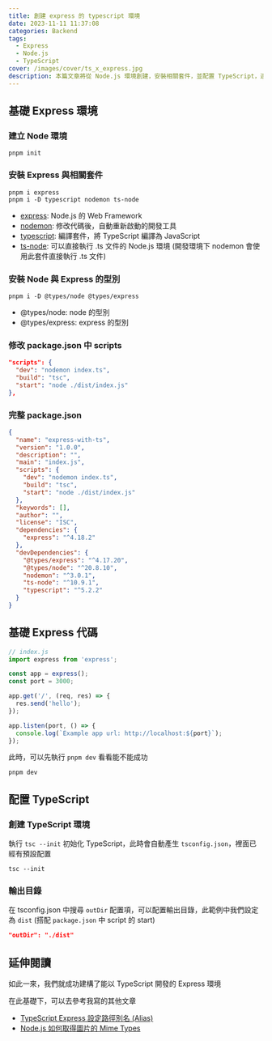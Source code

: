 ```yaml
---
title: 創建 express 的 typescript 環境
date: 2023-11-11 11:37:08
categories: Backend
tags:
  - Express
  - Node.js
  - TypeScript
cover: /images/cover/ts_x_express.jpg
description: 本篇文章將從 Node.js 環境創建，安裝相關套件，並配置 TypeScript，逐步完成一個使用 TypeScript 的 Express 應用。
---
```


## 基礎 Express 環境

### 建立 Node 環境

```
pnpm init
```

### 安裝 Express 與相關套件

```
pnpm i express
pnpm i -D typescript nodemon ts-node
```

- [express](https://expressjs.com/): Node.js 的 Web Framework
- [nodemon](https://nodemon.io/): 修改代碼後，自動重新啟動的開發工具
- [typescript](https://www.typescriptlang.org/): 編譯套件，將 TypeScript 編譯為 JavaScript
- [ts-node](https://typestrong.org/ts-node/): 可以直接執行 .ts 文件的 Node.js 環境 (開發環境下 nodemon 會使用此套件直接執行 .ts 文件)

### 安裝 Node 與 Express 的型別

```
pnpm i -D @types/node @types/express
```

- @types/node: node 的型別
- @types/express: express 的型別

### 修改 package.json 中 scripts

```json
"scripts": {
  "dev": "nodemon index.ts",
  "build": "tsc",
  "start": "node ./dist/index.js"
},
```

### 完整 package.json

```json
{
  "name": "express-with-ts",
  "version": "1.0.0",
  "description": "",
  "main": "index.js",
  "scripts": {
    "dev": "nodemon index.ts",
    "build": "tsc",
    "start": "node ./dist/index.js"
  },
  "keywords": [],
  "author": "",
  "license": "ISC",
  "dependencies": {
    "express": "^4.18.2"
  },
  "devDependencies": {
    "@types/express": "^4.17.20",
    "@types/node": "^20.8.10",
    "nodemon": "^3.0.1",
    "ts-node": "^10.9.1",
    "typescript": "^5.2.2"
  }
}
```

## 基礎 Express 代碼

```typescript
// index.js
import express from 'express';

const app = express();
const port = 3000;

app.get('/', (req, res) => {
  res.send('hello');
});

app.listen(port, () => {
  console.log(`Example app url: http://localhost:${port}`);
});
```

此時，可以先執行 `pnpm dev` 看看能不能成功

```
pnpm dev
```

## 配置 TypeScript

### 創建 TypeScript 環境

執行 `tsc --init` 初始化 TypeScript，此時會自動產生 `tsconfig.json`，裡面已經有預設配置

```
tsc --init
```

### 輸出目錄

在 tsconfig.json 中搜尋 `outDir` 配置項，可以配置輸出目錄，此範例中我們設定為 `dist` (搭配  `package.json` 中 script 的 start)

```json
"outDir": "./dist"
```

## 延伸閱讀

如此一來，我們就成功建構了能以 TypeScript 開發的 Express 環境

在此基礎下，可以去參考我寫的其他文章

- [TypeScript Express 設定路徑別名 (Alias)](/tech-blog/Backend/typescript-express-alias/)
- [Node.js 如何取得圖片的 Mime Types](/tech-blog/Backend/typescript-express-alias/)